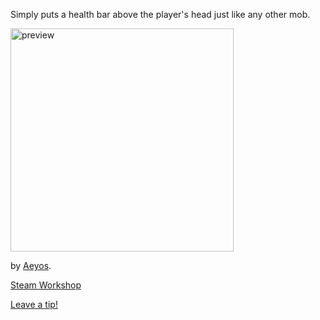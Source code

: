 Simply puts a health bar above the player's head just like any other mob.

<img width="357" height="357" alt="preview" src="https://github.com/user-attachments/assets/e8d239ae-e186-4915-850e-c4f6ec4a5d1d" />

by [Aeyos](https://github.com/Aeyos).

[Steam Workshop](https://steamcommunity.com/sharedfiles/filedetails/?id=3590795870)

[Leave a tip!](https://ko-fi.com/aeyos)
